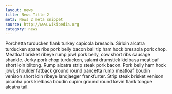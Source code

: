```yaml
---
layout: news
title: News Title 2
meta: News 2 meta snippet
source: http://www.wikipedia.org
category: news
---
```


Porchetta turducken flank turkey capicola bresaola. Sirloin alcatra turducken spare ribs pork belly bacon ball tip ham hock bresaola pork chop. Meatloaf brisket ribeye rump jowl pork belly, cow short ribs sausage shankle. Jerky pork chop turducken, salami drumstick kielbasa meatloaf short loin biltong. Rump alcatra strip steak pork bacon. Pork belly ham hock jowl, shoulder fatback ground round pancetta rump meatloaf boudin venison short loin ribeye landjaeger frankfurter. Strip steak brisket venison picanha pork kielbasa boudin cupim ground round kevin flank tongue alcatra tail.
